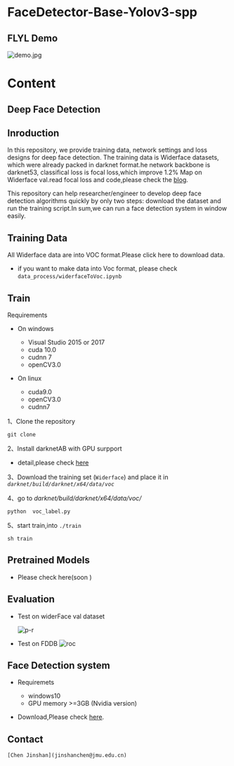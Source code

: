 # FaceDetector-Base-Yolov3-spp

## FLYL Demo

![demo.jpg](https://github.com/jmu201521121021/FaceDetector-Base-Yolov3-spp/blob/master/results/face-test1.jpg)

# Content

## Deep Face Detection

## Inroduction

In this repository, we provide training data, network settings and loss designs for deep face detection.
The training data is Widerface datasets, which were already packed in darknet  format.he network backbone is darknet53, classifical loss is focal loss,which  improve 1.2%  Map on Widerface val.read focal loss and code,please check the [blog](https://blog.csdn.net/jmu201521121021/article/details/87907324).

This repository can help researcher/engineer to develop deep face detection  algorithms quickly by only two steps: download the dataset and run the training script.In sum,we can run a face detection system in window easily.

## Training Data

All Widerface data are into VOC format.Please click here to download data.

- if you want to make data into Voc format, please check `data_process/widerfaceToVoc.ipynb `

## Train
Requirements

- On windows
  - Visual Studio 2015 or 2017
  - cuda 10.0
  - cudnn 7
  - openCV3.0

- On linux
  - cuda9.0
  - openCV3.0 
  -  cudnn7

1、Clone the repository

```
git clone 
```

2、Install darknetAB with GPU surpport 

- detail,please check [here](https://github.com/AlexeyAB/darknet/blob/master/README.md) 

3、Download the training set (`Widerface`) and place it in *`darknet/build/darknet/x64/data/voc`*



4、go to *darknet/build/darknet/x64/data/voc/*

```
python  voc_label.py
```

5、start train,into `./train`
```
sh train
```



## Pretrained Models

- Please check here(soon )

## Evaluation

- Test on widerFace val dataset

  ![p-r](https://github.com/jmu201521121021/FaceDetector-Base-Yolov3-spp/blob/master/evaluation/PR%20Curve%20of%20yolov3-spp-face.png)

- Test on FDDB
  ![roc](https://github.com/jmu201521121021/FaceDetector-Base-Yolov3-spp/blob/master/evaluation/ROC-curve-final.png)

## Face Detection system
- Requiremets
  - windows10
  - GPU memory >=3GB (Nvidia version)

- Download,Please check [here]().

## Contact

```
[Chen Jinshan](jinshanchen@jmu.edu.cn)
```


